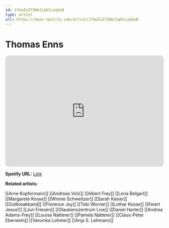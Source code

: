 ```yaml
---
id: 1fmwZvZ7IWmJiqhCLaqXuN
type: artist
url: https://open.spotify.com/artist/1fmwZvZ7IWmJiqhCLaqXuN
---
```

# Thomas Enns

<iframe style="border-radius:12px" src="https://open.spotify.com/embed/artist/1fmwZvZ7IWmJiqhCLaqXuN" width="100%" height="352" frameBorder="0" allowfullscreen="" allow="autoplay; clipboard-write; encrypted-media; fullscreen; picture-in-picture" loading="lazy"></iframe>

**Spotify URL:** [Link](https://open.spotify.com/artist/1fmwZvZ7IWmJiqhCLaqXuN)

**Related artists:**

[[Arne Kopfermann]]
[[Andreas Volz]]
[[Albert Frey]]
[[Lena Belgart]]
[[Margarete Kosse]]
[[Winnie Schweitzer]]
[[Sarah Kaiser]]
[[Outbreakband]]
[[Florence Joy]]
[[Tobi Worner]]
[[Lothar Kosse]]
[[Feiert Jesus!]]
[[Juri Friesen]]
[[Glaubenszentrum Live]]
[[Daniel Harter]]
[[Andrea Adams-Frey]]
[[Louisa Natterer]]
[[Pamela Natterer]]
[[Claus-Peter Eberwein]]
[[Veronika Lohmer]]
[[Anja S. Lehmann]]
